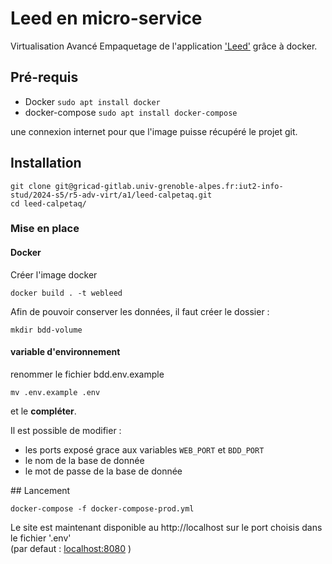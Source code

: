 # Leed en micro-service

Virtualisation Avancé 
Empaquetage de l'application ['Leed'](https://github.com/LeedRSS/Leed.git) grâce à docker.  

## Pré-requis

- Docker `sudo apt install docker`
- docker-compose `sudo apt install docker-compose`

une connexion internet pour que l'image puisse récupéré le projet git.

## Installation
```shell
git clone git@gricad-gitlab.univ-grenoble-alpes.fr:iut2-info-stud/2024-s5/r5-adv-virt/a1/leed-calpetaq.git
cd leed-calpetaq/
```

### Mise en place

#### Docker

Créer l'image docker
```shell
docker build . -t webleed
```
Afin de pouvoir conserver les données, il faut créer le dossier :
```shell
mkdir bdd-volume
```

#### variable d'environnement

renommer le fichier bdd.env.example
```shell
mv .env.example .env
```
et le **compléter**.  

Il est possible de modifier :
- les ports exposé grace aux variables `WEB_PORT` et `BDD_PORT`
- le nom de la base de donnée
- le mot de passe de la base de donnée

## Lancement 

```shell
docker-compose -f docker-compose-prod.yml
```

Le site est maintenant disponible au http://localhost sur le port choisis dans le fichier '.env'  
(par defaut : [localhost:8080](http://localhost:8080) )